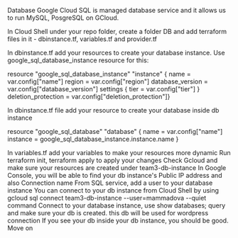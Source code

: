 Database
Google Cloud SQL is managed database service and it allows us to run MySQL, PosgreSQL on GCloud.

In Cloud Shell under your repo folder, create a folder DB and add terraform files in it - dbinstance.tf, variables.tf and provider.tf

In dbinstance.tf add your resources to create your database instance. Use google_sql_database_instance resource for this:

resource "google_sql_database_instance" "instance" {
name = var.config["name"]
region = var.config["region"]
database_version = var.config["database_version"]
settings {
	tier = var.config["tier"]
}
deletion_protection = var.config["deletion_protection"]}

In dbinstance.tf file add your resource to create your database inside db instance

resource "google_sql_database" "database" {
name = var.config["name"]
instance = google_sql_database_instance.instance.name
}

In variables.tf add your variables to make your resources more dynamic
Run terraform init, terraform apply to apply your changes
Check Gcloud and make sure your resources are created under team3-db-instance
In Google Console, you will be able to find your db instance's Public IP address and also Connection name
From SQL service, add a user to your database instance
You can connect to your db instance from Cloud Shell by using gcloud sql connect team3-db-instance --user=mammadova --quiet command
Connect to your database instance, use show databases; query and make sure your db is created. this db will be used for wordpress connection
If you see your db inside your db instance, you should be good. Move on
